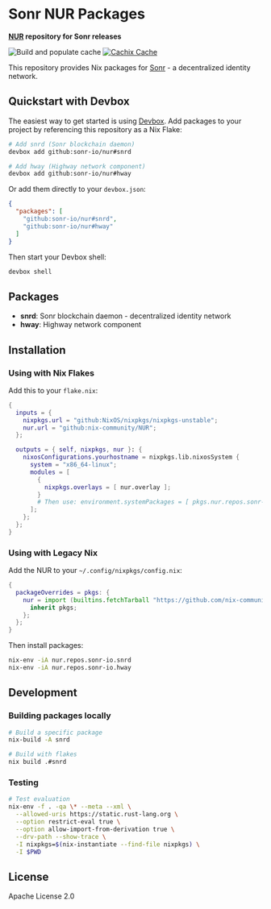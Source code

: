 # Sonr NUR Packages

**[NUR](https://github.com/nix-community/NUR) repository for Sonr releases**

![Build and populate cache](https://github.com/sonr-io/nur/workflows/Build%20and%20populate%20cache/badge.svg)
[![Cachix Cache](https://img.shields.io/badge/cachix-sonr-blue.svg)](https://sonr.cachix.org)

This repository provides Nix packages for [Sonr](https://sonr.io) - a decentralized identity network.

## Quickstart with Devbox

The easiest way to get started is using [Devbox](https://www.jetify.com/devbox). Add packages to your project by referencing this repository as a Nix Flake:

```bash
# Add snrd (Sonr blockchain daemon)
devbox add github:sonr-io/nur#snrd

# Add hway (Highway network component)
devbox add github:sonr-io/nur#hway
```

Or add them directly to your `devbox.json`:

```json
{
  "packages": [
    "github:sonr-io/nur#snrd",
    "github:sonr-io/nur#hway"
  ]
}
```

Then start your Devbox shell:

```bash
devbox shell
```

## Packages

- **snrd**: Sonr blockchain daemon - decentralized identity network
- **hway**: Highway network component

## Installation

### Using with Nix Flakes

Add this to your `flake.nix`:

```nix
{
  inputs = {
    nixpkgs.url = "github:NixOS/nixpkgs/nixpkgs-unstable";
    nur.url = "github:nix-community/NUR";
  };

  outputs = { self, nixpkgs, nur }: {
    nixosConfigurations.yourhostname = nixpkgs.lib.nixosSystem {
      system = "x86_64-linux";
      modules = [
        {
          nixpkgs.overlays = [ nur.overlay ];
        }
        # Then use: environment.systemPackages = [ pkgs.nur.repos.sonr-io.snrd ];
      ];
    };
  };
}
```

### Using with Legacy Nix

Add the NUR to your `~/.config/nixpkgs/config.nix`:

```nix
{
  packageOverrides = pkgs: {
    nur = import (builtins.fetchTarball "https://github.com/nix-community/NUR/archive/master.tar.gz") {
      inherit pkgs;
    };
  };
}
```

Then install packages:

```bash
nix-env -iA nur.repos.sonr-io.snrd
nix-env -iA nur.repos.sonr-io.hway
```

## Development

### Building packages locally

```bash
# Build a specific package
nix-build -A snrd

# Build with flakes
nix build .#snrd
```

### Testing

```bash
# Test evaluation
nix-env -f . -qa \* --meta --xml \
  --allowed-uris https://static.rust-lang.org \
  --option restrict-eval true \
  --option allow-import-from-derivation true \
  --drv-path --show-trace \
  -I nixpkgs=$(nix-instantiate --find-file nixpkgs) \
  -I $PWD
```

## License

Apache License 2.0

